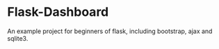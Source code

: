 # Flask-Dashboard
An example project for beginners of flask, including bootstrap, ajax and sqlite3.

